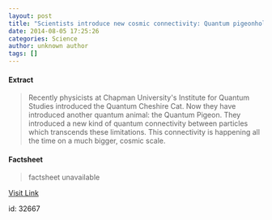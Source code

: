 ```yaml
---
layout: post
title: "Scientists introduce new cosmic connectivity: Quantum pigeonhole paradox"
date: 2014-08-05 17:25:26
categories: Science
author: unknown author
tags: []
---
```



#### Extract
>Recently physicists at Chapman University's Institute for Quantum Studies introduced the Quantum Cheshire Cat. Now they have introduced another quantum animal: the Quantum Pigeon. They introduced a new kind of quantum connectivity between particles which transcends these limitations. This connectivity is happening all the time on a much bigger, cosmic scale.

#### Factsheet
>factsheet unavailable

[Visit Link](http://feeds.sciencedaily.com/~r/sciencedaily/~3/GP0Lmh3_jAU/140805132526.htm)

id:   32667
